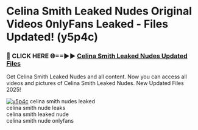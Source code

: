 # Celina Smith Leaked Nudes Original Videos 0nlyFans Leaked - Files Updated! (y5p4c)

<h3>🔴 CLICK HERE 🌐==►► <a href="https://tinyurl.com/5h6xmrr3" rel="nofollow">Celina Smith Leaked Nudes Updated Files</a></h3>

Get Celina Smith Leaked Nudes and all content. Now you can access all videos and pictures of Celina Smith Leaked Nudes. New Updated Files 2025!

[![y5p4c](https://i.imgur.com/KVD873Z.gif)](https://tinyurl.com/5h6xmrr3)
celina smith nudes leaked<br>
celina smith nude leaks<br>
celina smith leaked nude<br>
celina smith nude onlyfans